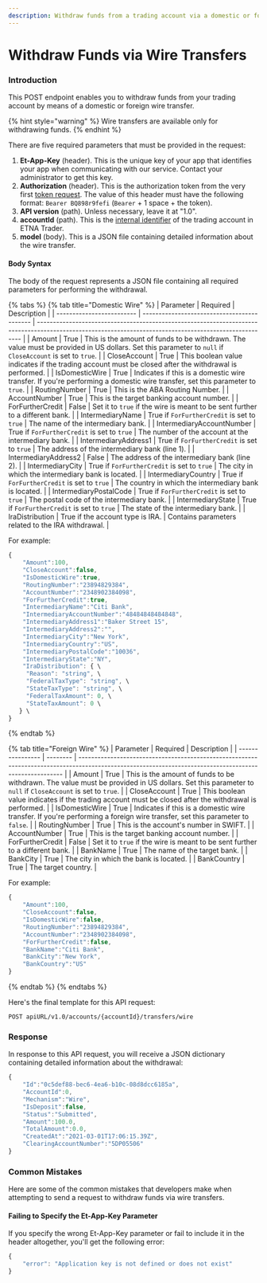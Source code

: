 ```yaml
---
description: Withdraw funds from a trading account via a domestic or foreign wire transfer
---
```


# Withdraw Funds via Wire Transfers

### Introduction <a href="#withdrawing-funds-with-checks" id="withdrawing-funds-with-checks"></a>

This POST endpoint enables you to withdraw funds from your trading account by means of a domestic or foreign wire transfer.

{% hint style="warning" %}
Wire transfers are available only for withdrawing funds.
{% endhint %}

There are five required parameters that must be provided in the request:

1. **Et-App-Key** (header). This is the unique key of your app that identifies your app when communicating with our service. Contact your administrator to get this key.
2. **Authorization** (header). This is the authorization token from the very first [token request](../../authentication/). The value of this header must have the following format: `Bearer BQ898r9fefi` (`Bearer` + 1 space + the token).
3. **API version** (path). Unless necessary, leave it at "1.0".
4. **accountId** (path). This is the [internal identifier](../../user-accounts/list-users-accounts.md) of the trading account in ETNA Trader.
5. **model** (body). This is a JSON file containing detailed information about the wire transfer.

#### Body Syntax

The body of the request represents a JSON file containing all required parameters for performing the withdrawal.

{% tabs %}
{% tab title="Domestic Wire" %}
| Parameter                 | Required                                    | Description                                                                                                                                             |
| ------------------------- | ------------------------------------------- | ------------------------------------------------------------------------------------------------------------------------------------------------------- |
| Amount                    | True                                        | This is the amount of funds to be withdrawn. The value must be provided in US dollars. Set this parameter to `null` if `CloseAccount` is set to `true`. |
| CloseAccount              | True                                        | This boolean value indicates if the trading account must be closed after the withdrawal is performed.                                                   |
| IsDomesticWire            | True                                        | Indicates if this is a domestic wire transfer. If you're performing a domestic wire transfer, set this parameter to `true`.                             |
| RoutingNumber             | True                                        | This is the ABA Routing Number.                                                                                                                         |
| AccountNumber             | True                                        | This is the target banking account number.                                                                                                              |
| ForFurtherCredit          | False                                       | Set it to `true` if the wire is meant to be sent further to a different bank.                                                                           |
| IntermediaryName          | True if `ForFurtherCredit` is set to `true` | The name of the intermediary bank.                                                                                                                      |
| IntermediaryAccountNumber | True if `ForFurtherCredit` is set to `true` | The number of the account at the intermediary bank.                                                                                                     |
| IntermediaryAddress1      | True if `ForFurtherCredit` is set to `true` | The address of the intermediary bank (line 1).                                                                                                          |
| IntermediaryAddress2      | False                                       | The address of the intermediary bank (line 2).                                                                                                          |
| IntermediaryCity          | True if `ForFurtherCredit` is set to `true` | The city in which the intermediary bank is located.                                                                                                     |
| IntermediaryCountry       | True if `ForFurtherCredit` is set to `true` | The country in which the intermediary bank is located.                                                                                                  |
| IntermediaryPostalCode    | True if `ForFurtherCredit` is set to `true` | The postal code of the intermediary bank.                                                                                                               |
| IntermediaryState         | True if `ForFurtherCredit` is set to `true` | The state of the intermediary bank.                                                                                                                     |
| IraDistribution           | True if the account type is IRA.            | Contains parameters related to the IRA withdrawal.                                                                                                      |

For example:

```javascript
{
    "Amount":100,
    "CloseAccount":false,
    "IsDomesticWire":true,
    "RoutingNumber":"23894829384",
    "AccountNumber":"2348902384098",
    "ForFurtherCredit":true,
    "IntermediaryName":"Citi Bank",
    "IntermediaryAccountNumber":"48484848484848",
    "IntermediaryAddress1":"Baker Street 15",
    "IntermediaryAddress2":"",
    "IntermediaryCity":"New York",
    "IntermediaryCountry":"US",
    "IntermediaryPostalCode":"10036",
    "IntermediaryState":"NY",
    "IraDistribution": { \
     "Reason": "string", \
     "FederalTaxType": "string", \
     "StateTaxType": "string", \
     "FederalTaxAmount": 0, \
     "StateTaxAmount": 0 \
   } \
}
```
{% endtab %}

{% tab title="Foreign Wire" %}
| Parameter        | Required | Description                                                                                                                                             |
| ---------------- | -------- | ------------------------------------------------------------------------------------------------------------------------------------------------------- |
| Amount           | True     | This is the amount of funds to be withdrawn. The value must be provided in US dollars. Set this parameter to `null` if `CloseAccount` is set to `true`. |
| CloseAccount     | True     | This boolean value indicates if the trading account must be closed after the withdrawal is performed.                                                   |
| IsDomesticWire   | True     | Indicates if this is a domestic wire transfer. If you're performing a foreign wire transfer, set this parameter to `false`.                             |
| RoutingNumber    | True     | This is the account's number in SWIFT.                                                                                                                  |
| AccountNumber    | True     | This is the target banking account number.                                                                                                              |
| ForFurtherCredit | False    | Set it to `true` if the wire is meant to be sent further to a different bank.                                                                           |
| BankName         | True     | The name of the target bank.                                                                                                                            |
| BankCity         | True     | The city in which the bank is located.                                                                                                                  |
| BankCountry      | True     | The target country.                                                                                                                                     |

For example:

```javascript
{
    "Amount":100,
    "CloseAccount":false,
    "IsDomesticWire":false,
    "RoutingNumber":"23894829384",
    "AccountNumber":"2348902384098",
    "ForFurtherCredit":false,
    "BankName":"Citi Bank",
    "BankCity":"New York",
    "BankCountry":"US"
}
```
{% endtab %}
{% endtabs %}

Here's the final template for this API request:

```
POST apiURL/v1.0/accounts/{accountId}/transfers/wire
```

### Response

In response to this API request, you will receive a JSON dictionary containing detailed information about the withdrawal:

```javascript
{
    "Id":"0c5def88-bec6-4ea6-b10c-08d8dcc6185a",
    "AccountId":0,
    "Mechanism":"Wire",
    "IsDeposit":false,
    "Status":"Submitted",
    "Amount":100.0,
    "TotalAmount":0.0,
    "CreatedAt":"2021-03-01T17:06:15.39Z",
    "ClearingAccountNumber":"5DP05506"
}
```

### Common Mistakes

Here are some of the common mistakes that developers make when attempting to send a request to withdraw funds via wire transfers.

#### Failing to Specify the Et-App-Key Parameter

If you specify the wrong Et-App-Key parameter or fail to include it in the header altogether, you'll get the following error:

```javascript
{
    "error": "Application key is not defined or does not exist"
}
```
